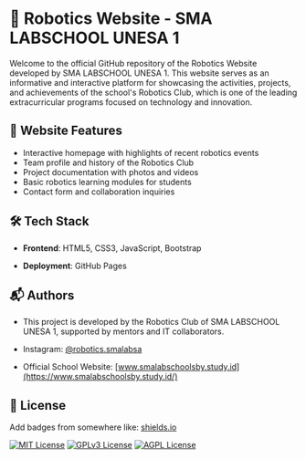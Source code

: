
#  🤖 Robotics Website - SMA LABSCHOOL UNESA 1

Welcome to the official GitHub repository of the Robotics Website developed by SMA LABSCHOOL UNESA 1. This website serves as an informative and interactive platform for showcasing the activities, projects, and achievements of the school's Robotics Club, which is one of the leading extracurricular programs focused on technology and innovation.

## 🚀 Website Features

* Interactive homepage with highlights of recent robotics events
* Team profile and history of the Robotics Club
* Project documentation with photos and videos
* Basic robotics learning modules for students
* Contact form and collaboration inquiries

## 🛠️ Tech Stack


* **Frontend**: HTML5, CSS3, JavaScript, Bootstrap

* **Deployment**: GitHub Pages

## 📬 Authors

* This project is developed by the Robotics Club of SMA LABSCHOOL UNESA 1, supported by mentors and IT collaborators.

* Instagram: [@robotics.smalabsa](https://www.instagram.com/robotics.smalabsa?igsh=cWp3Z2tsZ2ZxMWo1)
* Official School Website: [www.smalabschoolsby.study.id](https://www.smalabschoolsby.study.id/)

## 📄 License

Add badges from somewhere like: [shields.io](https://shields.io/)

[![MIT License](https://img.shields.io/badge/License-MIT-green.svg)](https://choosealicense.com/licenses/mit/)
[![GPLv3 License](https://img.shields.io/badge/License-GPL%20v3-yellow.svg)](https://opensource.org/licenses/)
[![AGPL License](https://img.shields.io/badge/license-AGPL-blue.svg)](http://www.gnu.org/licenses/agpl-3.0)

